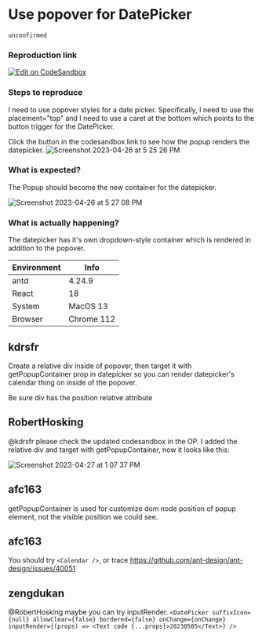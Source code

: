 # Use popover for DatePicker

`unconfirmed`

### Reproduction link

[![Edit on CodeSandbox](https://codesandbox.io/static/img/play-codesandbox.svg)](https://codesandbox.io/s/youthful-field-og9zqw?file=/index.js)

### Steps to reproduce

I need to use popover styles for a date picker. Specifically, I need to use the placement="top" and I need to use a caret at the bottom which points to the button trigger for the DatePicker.

Click the button in the codesandbox link to see how the popup renders the datepicker.
![Screenshot 2023-04-26 at 5 25 26 PM](https://user-images.githubusercontent.com/12145976/234706337-4d539ae3-1c6c-44e9-89db-cb8ea7337460.png)

### What is expected?

The Popup should become the new container for the datepicker.

![Screenshot 2023-04-26 at 5 27 08 PM](https://user-images.githubusercontent.com/12145976/234706830-7b23adcb-0890-4709-914f-f0624fe73996.png)

### What is actually happening?

The datepicker has it's own dropdown-style container which is rendered in addition to the popover.

| Environment | Info       |
| ----------- | ---------- |
| antd        | 4.24.9     |
| React       | 18         |
| System      | MacOS 13   |
| Browser     | Chrome 112 |

<!-- generated by ant-design-issue-helper. DO NOT REMOVE -->

## kdrsfr

Create a relative div inside of popover, then target it with getPopupContainer prop in datepicker so you can render datepicker's calendar thing on inside of the popover.

Be sure div has the position relative attribute

## RobertHosking

@kdrsfr please check the updated codesandbox in the OP. I added the relative div and target with getPopupContainer, now it looks like this:

![Screenshot 2023-04-27 at 1 07 37 PM](https://user-images.githubusercontent.com/12145976/234937559-e327efc4-c686-4ffd-982d-970990a1fe1b.png)

## afc163

getPopupContainer is used for customize dom node position of popup element, not the visible position we could see.

## afc163

You should try `<Calendar />`, or trace https://github.com/ant-design/ant-design/issues/40051

## zengdukan

@RobertHosking maybe you can try inputRender.
`<DatePicker suffixIcon={null} allowClear={false} bordered={false} onChange={onChange} inputRender={(props) => <Text code {...props}>20230505</Text>} />`
